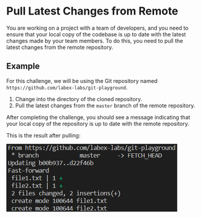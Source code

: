 # Pull Latest Changes from Remote

You are working on a project with a team of developers, and you need to ensure that your local copy of the codebase is up to date with the latest changes made by your team members. To do this, you need to pull the latest changes from the remote repository.

## Example

For this challenge, we will be using the Git repository named `https://github.com/labex-labs/git-playground`.

1. Change into the directory of the cloned repository.
2. Pull the latest changes from the `master` branch of the remote repository.

After completing the challenge, you should see a message indicating that your local copy of the repository is up to date with the remote repository.

This is the result after pulling:

![<result>](./assets/challenge-pull-changes-step1-1.png)
